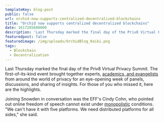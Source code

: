 ```yaml
---
templateKey: blog-post
public: false
url: orchid-now-supports-centralized-decentralized-blockchains
title: "Orchid now supports centralized decentralized blockchains"
date: 1617285600000
description: 'Last Thursday marked the final day of the Priv8 Virtual Privacy Summit.'
featuredpost: false
featuredimage: /img/uploads/OrchidBlog_Keiki.png
tags:
  - Blockchain
  - Decentralization
---
```



Last Thursday marked the final day of the Priv8 Virtual Privacy Summit. The first-of-its-kind event brought together experts, [academics, and evangelists](/starting-today-it-only-costs-1-to-get-started-with-orchid/) from around the world of privacy for an eye-opening week of panels, discussions, and sharing of insights. For those of you who missed it, here are the highlights.

Joining Snowden in conversation was the EFF's Cindy Cohn, who pointed out online freedom of speech cannot exist under  [monopolistic](/highlights-from-priv8-orchids-virtual-privacy-summit/) conditions. "We can't have it with five platforms. We need distributed platforms for all sides," she said.